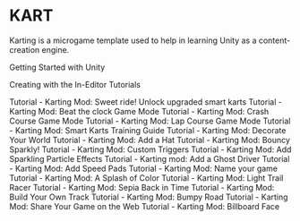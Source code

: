 # KART
Karting is a microgame template used to help in learning Unity as a content-creation engine.

Getting Started with Unity

Creating with the In-Editor Tutorials

Tutorial - Karting Mod: Sweet ride! Unlock upgraded smart karts
Tutorial - Karting Mod: Beat the clock Game Mode
Tutorial - Karting Mod: Crash Course Game Mode
Tutorial - Karting Mod: Lap Course Game Mode
Tutorial - Karting Mod: Smart Karts Training Guide
Tutorial - Karting Mod: Decorate Your World
Tutorial - Karting Mod: Add a Hat
Tutorial - Karting Mod: Bouncy Sparkly!
Tutorial - Karting Mod: Custom Triggers
Tutorial - Karting Mod: Add Sparkling Particle Effects
Tutorial - Karting mod: Add a Ghost Driver
Tutorial - Karting Mod: Add Speed Pads
Tutorial - Karting Mod: Name your game
Tutorial - Karting Mod: A Splash of Color
Tutorial - Karting Mod: Light Trail Racer
Tutorial - Karting Mod: Sepia Back in Time
Tutorial - Karting Mod: Build Your Own Track
Tutorial - Karting Mod: Bumpy Road
Tutorial - Karting Mod: Share Your Game on the Web
Tutorial - Karting Mod: Billboard Face
